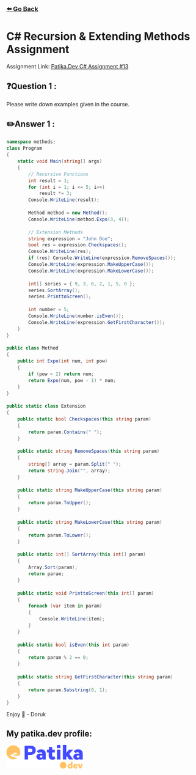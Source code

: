 ### [⬅️ Go Back](../../README.md)

# C# Recursion & Extending Methods Assignment

Assignment Link: [Patika.Dev C# Assignment #13](https://app.patika.dev/courses/csharp-101/3-extension-recursive-metotlar)

## ❓Question 1 :

Please write down examples given in the course.

## ✏️Answer 1 :

```c#
namespace methods;
class Program
{
    static void Main(string[] args)
    {
        // Recursive Functions
        int result = 1;
        for (int i = 1; i <= 5; i++)
            result *= 3;
        Console.WriteLine(result);

        Method method = new Method();
        Console.WriteLine(method.Expo(3, 4));

        // Extension Methods
        string expression = "John Doe";
        bool res = expression.Checkspaces();
        Console.WriteLine(res);
        if (res) Console.WriteLine(expression.RemoveSpaces());
        Console.WriteLine(expression.MakeUpperCase());
        Console.WriteLine(expression.MakeLowerCase());

        int[] series = { 9, 3, 6, 2, 1, 5, 0 };
        series.SortArray();
        series.PrinttoScreen();

        int number = 5;
        Console.WriteLine(number.isEven());
        Console.WriteLine(expression.GetFirstCharacter());
    }
}

public class Method
{
    public int Expo(int num, int pow)
    {
        if (pow < 2) return num;
        return Expo(num, pow - 1) * num;
    }
}

public static class Extension
{
    public static bool Checkspaces(this string param)
    {
        return param.Contains(" ");
    }

    public static string RemoveSpaces(this string param)
    {
        string[] array = param.Split(" ");
        return string.Join("", array);
    }

    public static string MakeUpperCase(this string param)
    {
        return param.ToUpper();
    }

    public static string MakeLowerCase(this string param)
    {
        return param.ToLower();
    }

    public static int[] SortArray(this int[] param)
    {
        Array.Sort(param);
        return param;
    }

    public static void PrinttoScreen(this int[] param)
    {
        foreach (var item in param)
        {
            Console.WriteLine(item);
        }
    }

    public static bool isEven(this int param)
    {
        return param % 2 == 0;
    }

    public static string GetFirstCharacter(this string param)
    {
        return param.Substring(0, 1);
    }
}
```

Enjoy 🚀 - Doruk

## My patika.dev profile:

<a href="https://app.patika.dev/kaolin"><img src="../../assets/newPatikaLogo.svg" width=200/></a>
